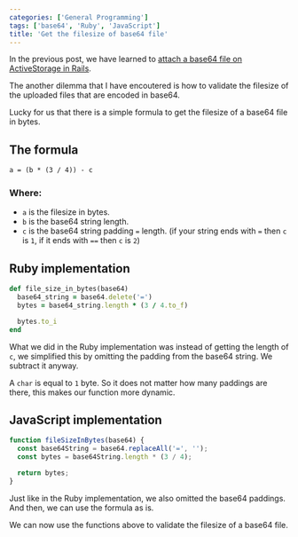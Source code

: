```yaml
---
categories: ['General Programming']
tags: ['base64', 'Ruby', 'JavaScript']
title: 'Get the filesize of base64 file'
---
```

In the previous post, we have learned to [attach a base64 file on ActiveStorage in Rails](/posts/attach-base64-file-on-activestorage-rails).

The another dilemma that I have encoutered is how to validate the filesize of the uploaded files that are encoded in base64.

Lucky for us that there is a simple formula to get the filesize of a base64 file in bytes.

## The formula
```txt
a = (b * (3 / 4)) - c
```

### Where:
* `a` is the filesize in bytes.
* `b` is the base64 string length.
* `c` is the base64 string padding `=` length. (if your string ends with `=` then `c` is `1`, if it ends with `==` then `c` is `2`)

## Ruby implementation
```ruby
def file_size_in_bytes(base64)
  base64_string = base64.delete('=')
  bytes = base64_string.length * (3 / 4.to_f)

  bytes.to_i
end
```

What we did in the Ruby implementation was instead of getting the length of `c`, we simplified this by omitting the padding from the base64 string. We subtract it anyway.

A `char` is equal to `1` byte. So it does not matter how many paddings are there, this makes our function more dynamic.

## JavaScript implementation
```js
function fileSizeInBytes(base64) {
  const base64String = base64.replaceAll('=', '');
  const bytes = base64String.length * (3 / 4);

  return bytes;
}
```

Just like in the Ruby implementation, we also omitted the base64 paddings. And then, we can use the formula as is.

We can now use the functions above to validate the filesize of a base64 file.
